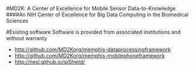 #MD2K: A Center of Excellence for Mobile Sensor Data-to-Knowledge
####An NIH Center of Excellence for Big Data Computing in the Biomedical Sciences


#Existing software
Software is provided from associated institutions and without warranty
* http://github.com/MD2Korg/memphis-dataprocessingframework
* http://github.com/MD2Korg/memphis-mobilephoneframework
* http://nesl.github.io/ipShield/
